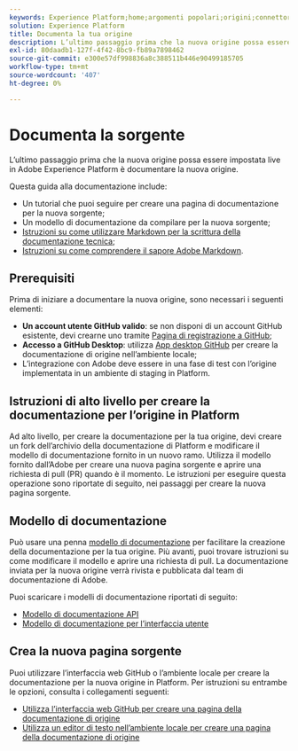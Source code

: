 ```yaml
---
keywords: Experience Platform;home;argomenti popolari;origini;connettori;sorgente connettori;sorgenti sdk;sdk;SDK
solution: Experience Platform
title: Documenta la tua origine
description: L’ultimo passaggio prima che la nuova origine possa essere pubblicata in Adobe Experience Platform è documentarne la nuova.
exl-id: 80daadb1-127f-4f42-8bc9-fb89a7898462
source-git-commit: e300e57df998836a8c388511b446e90499185705
workflow-type: tm+mt
source-wordcount: '407'
ht-degree: 0%

---
```


# Documenta la sorgente

L’ultimo passaggio prima che la nuova origine possa essere impostata live in Adobe Experience Platform è documentare la nuova origine.

Questa guida alla documentazione include:

* Un tutorial che puoi seguire per creare una pagina di documentazione per la nuova sorgente;
* Un modello di documentazione da compilare per la nuova sorgente;
* [Istruzioni su come utilizzare Markdown per la scrittura della documentazione tecnica](https://experienceleague.adobe.com/docs/contributor/contributor-guide/writing-essentials/markdown.html);
* [Istruzioni su come comprendere il sapore Adobe Markdown](https://experienceleague.adobe.com/docs/contributor/contributor-guide/writing-essentials/markdown.html#custom-markdown-extensions).

## Prerequisiti

Prima di iniziare a documentare la nuova origine, sono necessari i seguenti elementi:

* **Un account utente GitHub valido**: se non disponi di un account GitHub esistente, devi crearne uno tramite [Pagina di registrazione a GitHub](https://github.com/);
* **Accesso a GitHub Desktop**: utilizza [App desktop GitHub](https://desktop.github.com/) per creare la documentazione di origine nell’ambiente locale;
* L’integrazione con Adobe deve essere in una fase di test con l’origine implementata in un ambiente di staging in Platform.

## Istruzioni di alto livello per creare la documentazione per l’origine in Platform

Ad alto livello, per creare la documentazione per la tua origine, devi creare un fork dell’archivio della documentazione di Platform e modificare il modello di documentazione fornito in un nuovo ramo. Utilizza il modello fornito dall’Adobe per creare una nuova pagina sorgente e aprire una richiesta di pull (PR) quando è il momento. Le istruzioni per eseguire questa operazione sono riportate di seguito, nei passaggi per creare la nuova pagina sorgente.

## Modello di documentazione

Può usare una penna [modello di documentazione](./template.md) per facilitare la creazione della documentazione per la tua origine. Più avanti, puoi trovare istruzioni su come modificare il modello e aprire una richiesta di pull. La documentazione inviata per la nuova origine verrà rivista e pubblicata dal team di documentazione di Adobe.

Puoi scaricare i modelli di documentazione riportati di seguito:

* [Modello di documentazione API](../assets/api-template.zip)
* [Modello di documentazione per l’interfaccia utente](../assets/ui-template.zip)

## Crea la nuova pagina sorgente

Puoi utilizzare l’interfaccia web GitHub o l’ambiente locale per creare la documentazione per la nuova origine in Platform. Per istruzioni su entrambe le opzioni, consulta i collegamenti seguenti:

* [Utilizza l’interfaccia web GitHub per creare una pagina della documentazione di origine](./github.md)
* [Utilizza un editor di testo nell’ambiente locale per creare una pagina della documentazione di origine](./text-editor.md)
